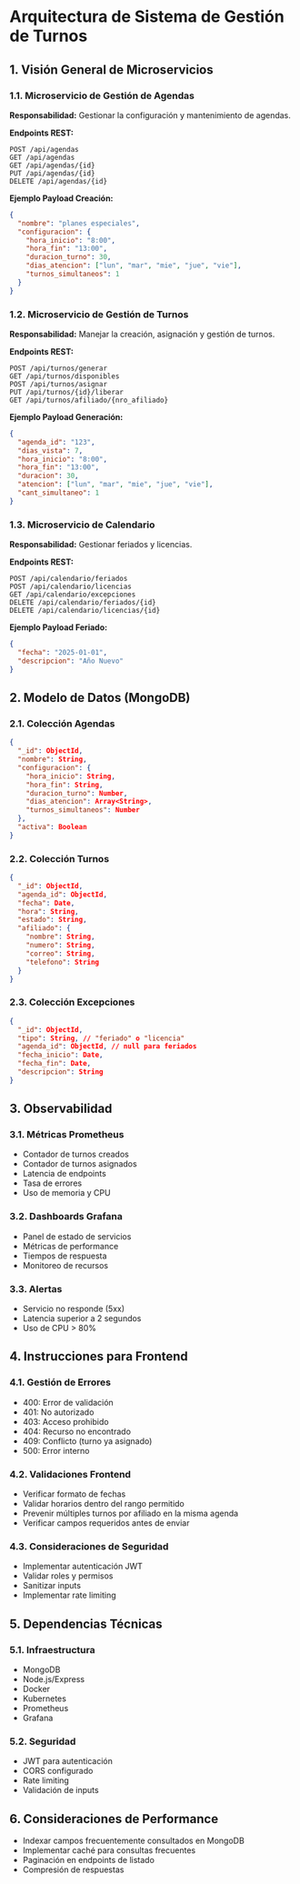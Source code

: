 # Arquitectura de Sistema de Gestión de Turnos

## 1. Visión General de Microservicios

### 1.1. Microservicio de Gestión de Agendas
**Responsabilidad:** Gestionar la configuración y mantenimiento de agendas.

**Endpoints REST:**
```
POST /api/agendas
GET /api/agendas
GET /api/agendas/{id}
PUT /api/agendas/{id}
DELETE /api/agendas/{id}
```

**Ejemplo Payload Creación:**
```json
{
  "nombre": "planes especiales",
  "configuracion": {
    "hora_inicio": "8:00",
    "hora_fin": "13:00",
    "duracion_turno": 30,
    "dias_atencion": ["lun", "mar", "mie", "jue", "vie"],
    "turnos_simultaneos": 1
  }
}
```

### 1.2. Microservicio de Gestión de Turnos
**Responsabilidad:** Manejar la creación, asignación y gestión de turnos.

**Endpoints REST:**
```
POST /api/turnos/generar
GET /api/turnos/disponibles
POST /api/turnos/asignar
PUT /api/turnos/{id}/liberar
GET /api/turnos/afiliado/{nro_afiliado}
```

**Ejemplo Payload Generación:**
```json
{
  "agenda_id": "123",
  "dias_vista": 7,
  "hora_inicio": "8:00",
  "hora_fin": "13:00",
  "duracion": 30,
  "atencion": ["lun", "mar", "mie", "jue", "vie"],
  "cant_simultaneo": 1
}
```

### 1.3. Microservicio de Calendario
**Responsabilidad:** Gestionar feriados y licencias.

**Endpoints REST:**
```
POST /api/calendario/feriados
POST /api/calendario/licencias
GET /api/calendario/excepciones
DELETE /api/calendario/feriados/{id}
DELETE /api/calendario/licencias/{id}
```

**Ejemplo Payload Feriado:**
```json
{
  "fecha": "2025-01-01",
  "descripcion": "Año Nuevo"
}
```

## 2. Modelo de Datos (MongoDB)

### 2.1. Colección Agendas
```json
{
  "_id": ObjectId,
  "nombre": String,
  "configuracion": {
    "hora_inicio": String,
    "hora_fin": String,
    "duracion_turno": Number,
    "dias_atencion": Array<String>,
    "turnos_simultaneos": Number
  },
  "activa": Boolean
}
```

### 2.2. Colección Turnos
```json
{
  "_id": ObjectId,
  "agenda_id": ObjectId,
  "fecha": Date,
  "hora": String,
  "estado": String,
  "afiliado": {
    "nombre": String,
    "numero": String,
    "correo": String,
    "telefono": String
  }
}
```

### 2.3. Colección Excepciones
```json
{
  "_id": ObjectId,
  "tipo": String, // "feriado" o "licencia"
  "agenda_id": ObjectId, // null para feriados
  "fecha_inicio": Date,
  "fecha_fin": Date,
  "descripcion": String
}
```

## 3. Observabilidad

### 3.1. Métricas Prometheus
- Contador de turnos creados
- Contador de turnos asignados
- Latencia de endpoints
- Tasa de errores
- Uso de memoria y CPU

### 3.2. Dashboards Grafana
- Panel de estado de servicios
- Métricas de performance
- Tiempos de respuesta
- Monitoreo de recursos

### 3.3. Alertas
- Servicio no responde (5xx)
- Latencia superior a 2 segundos
- Uso de CPU > 80%

## 4. Instrucciones para Frontend

### 4.1. Gestión de Errores
- 400: Error de validación
- 401: No autorizado
- 403: Acceso prohibido
- 404: Recurso no encontrado
- 409: Conflicto (turno ya asignado)
- 500: Error interno

### 4.2. Validaciones Frontend
- Verificar formato de fechas
- Validar horarios dentro del rango permitido
- Prevenir múltiples turnos por afiliado en la misma agenda
- Verificar campos requeridos antes de enviar

### 4.3. Consideraciones de Seguridad
- Implementar autenticación JWT
- Validar roles y permisos
- Sanitizar inputs
- Implementar rate limiting

## 5. Dependencias Técnicas

### 5.1. Infraestructura
- MongoDB
- Node.js/Express
- Docker
- Kubernetes
- Prometheus
- Grafana

### 5.2. Seguridad
- JWT para autenticación
- CORS configurado
- Rate limiting
- Validación de inputs

## 6. Consideraciones de Performance
- Indexar campos frecuentemente consultados en MongoDB
- Implementar caché para consultas frecuentes
- Paginación en endpoints de listado
- Compresión de respuestas
